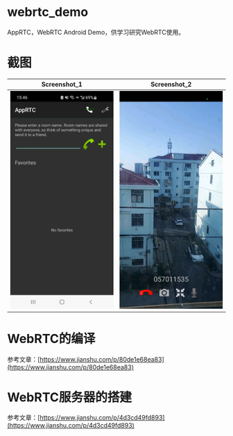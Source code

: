 # webrtc_demo
AppRTC，WebRTC Android Demo，供学习研究WebRTC使用。

# 截图
|Screenshot_1|Screenshot_2|
|---|---|
|![screenshot_1](https://github.com/kongpf8848/webrtc_demo/blob/master/screenshot/Screenshot_1.jpg)|![screenshot_2](https://github.com/kongpf8848/webrtc_demo/blob/master/screenshot/Screenshot_2.jpg)|

# WebRTC的编译
参考文章：[https://www.jianshu.com/p/80de1e68ea83](https://www.jianshu.com/p/80de1e68ea83)
# WebRTC服务器的搭建
参考文章：[https://www.jianshu.com/p/4d3cd49fd893](https://www.jianshu.com/p/4d3cd49fd893)
